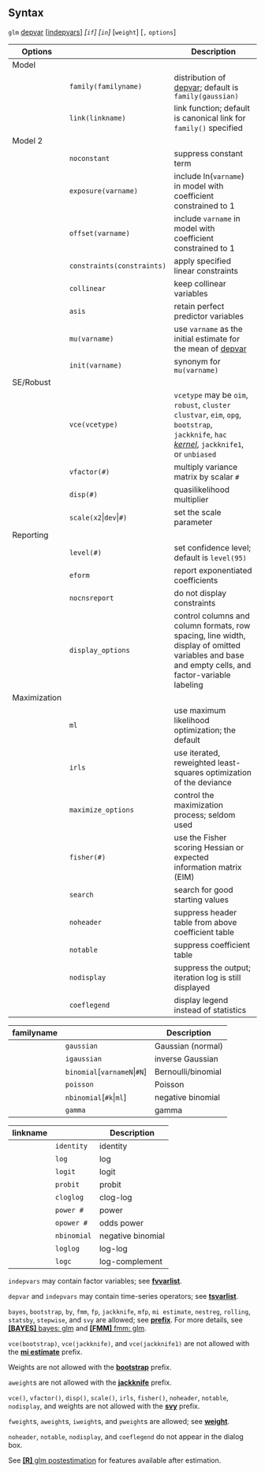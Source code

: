 ## Syntax

`glm`
[depvar](http://www.stata.com/help.cgi?depvar)
\[[indepvars](http://www.stata.com/help.cgi?indepvars)\]
_\[`if`\] \[`in`\]_ \[`weight`\] \[`,`
`options`\]

| Options      |                                | Description                                                                                                                                                                                                                 |
|--------------|--------------------------------|-----------------------------------------------------------------------------------------------------------------------------------------------------------------------------------------------------------------------------|
| Model        |                                |                                                                                                                                                                                                                             |
|              | `family(familyname)`           | distribution of [depvar](http://www.stata.com/help.cgi?depvar); default is `family(gaussian)`                                                                                                    |
|              | `link(linkname)`               | link function; default is canonical link for `family()` specified                                                                                                                                                           |
| Model 2      |                                |                                                                                                                                                                                                                             |
|              | `noconstant`                   | suppress constant term                                                                                                                                                                                                      |
|              | `exposure(varname)`            | include ln(`varname`) in model with coefficient constrained to 1                                                                                                                                                            |
|              | `offset(varname)`              | include `varname` in model with coefficient constrained to 1                                                                                                                                                                |
|              | `constraints(constraints)` | apply specified linear constraints                                                                                                                                                                                          |
|              | `collinear`                    | keep collinear variables                                                                                                                                                                                                    |
|              | `asis`                         | retain perfect predictor variables                                                                                                                                                                                          |
|              | `mu(varname)`                  | use `varname` as the initial estimate for the mean of [depvar](http://www.stata.com/help.cgi?depvar)                                                                                             |
|              | `init(varname)`                | synonym for `mu(varname)`                                                                                                                                                                                                   |
| SE/Robust    |                                |                                                                                                                                                                                                                             |
|              | `vce(vcetype)`             | `vcetype` may be `oim`, `robust`, `cluster clustvar`, `eim`, `opg`, `bootstrap`, `jackknife`, `hac` [<var class="command">kernel</var><strong></strong>](#kernel), `jackknife1`, or `unbiased` |
|              | `vfactor(#)`                   | multiply variance matrix by scalar `#`                                                                                                                                                                                      |
|              | `disp(#)`                      | quasilikelihood multiplier                                                                                                                                                                                                  |
|              | `scale(x2`\|`dev`\|`#)`      | set the scale parameter                                                                                                                                                                                                     |
| Reporting    |                                |                                                                                                                                                                                                                             |
|              | `level(#)`                     | set confidence level; default is `level(95)`                                                                                                                                                                                |
|              | `eform`                        | report exponentiated coefficients                                                                                                                                                                                           |
|              | `nocnsreport`                  | do not display constraints                                                                                                                                                                                                  |
|              | `display_options`              | control columns and column formats, row spacing, line width, display of omitted variables and base and empty cells, and factor-variable labeling                                                                            |
| Maximization |                                |                                                                                                                                                                                                                             |
|              | `ml`                           | use maximum likelihood optimization; the default                                                                                                                                                                            |
|              | `irls`                         | use iterated, reweighted least-squares optimization of the deviance                                                                                                                                                         |
|              | `maximize_options`             | control the maximization process; seldom used                                                                                                                                                                               |
|              | `fisher(#)`                    | use the Fisher scoring Hessian or expected information matrix (EIM)                                                                                                                                                         |
|              | `search`                       | search for good starting values                                                                                                                                                                                             |
|              | `noheader`                     | suppress header table from above coefficient table                                                                                                                                                                          |
|              | `notable`                      | suppress coefficient table                                                                                                                                                                                                  |
|              | `nodisplay`                    | suppress the output; iteration log is still displayed                                                                                                                                                                       |
|              | `coeflegend`                   | display legend instead of statistics                                                                                                                                                                                        |

| familyname |                                | Description        |
|------------|--------------------------------|--------------------|
|            | `gaussian`                     | Gaussian (normal)  |
|            | `igaussian`                    | inverse Gaussian   |
|            | `binomial`\[`varnameN`\|`#N`\] | Bernoulli/binomial |
|            | `poisson`                      | Poisson            |
|            | `nbinomial`\[`#k`\|`ml`\]      | negative binomial  |
|            | `gamma`                        | gamma              |

| linkname |              | Description       |
|----------|--------------|-------------------|
|          | `identity`   | identity          |
|          | `log`        | log               |
|          | `logit`      | logit             |
|          | `probit`     | probit            |
|          | `cloglog`    | clog-log          |
|          | `power #`  | power             |
|          | `opower #` | odds power        |
|          | `nbinomial`  | negative binomial |
|          | `loglog`     | log-log           |
|          | `logc`       | log-complement    |

`indepvars` may contain factor variables; see
[<strong>fvvarlist</strong>](http://www.stata.com/help.cgi?fvvarlist).

`depvar` and `indepvars` may contain time-series operators; see
[<strong>tsvarlist</strong>](http://www.stata.com/help.cgi?tsvarlist).

`bayes`, `bootstrap`, `by`, `fmm`, `fp`, `jackknife`, `mfp`,
`mi estimate`, `nestreg`, `rolling`, `statsby`, `stepwise`, and `svy`
are allowed; see
[<strong>prefix</strong>](http://www.stata.com/help.cgi?prefix).
For more details, see
[<strong>[BAYES]</strong> bayes: glm](http://www.stata.com/help.cgi?bayes_glm)
and
[<strong>[FMM]</strong> fmm: glm](http://www.stata.com/help.cgi?fmm_glm).

`vce(bootstrap)`, `vce(jackknife)`, and `vce(jackknife1)` are not
allowed with the
[<strong>mi estimate</strong>](http://www.stata.com/help.cgi?mi%20estimate)
prefix.

Weights are not allowed with the
[<strong>bootstrap</strong>](http://www.stata.com/help.cgi?bootstrap)
prefix.

`aweight`s are not allowed with the
[<strong>jackknife</strong>](http://www.stata.com/help.cgi?jackknife)
prefix.

`vce()`, `vfactor()`, `disp()`, `scale()`, `irls`, `fisher()`,
`noheader`, `notable`, `nodisplay`, and weights are not allowed with the
[<strong>svy</strong>](http://www.stata.com/help.cgi?svy)
prefix.

`fweight`s, `aweight`s, `iweight`s, and `pweight`s are allowed; see
[<strong>weight</strong>](http://www.stata.com/help.cgi?weight).

`noheader`, `notable`, `nodisplay`, and `coeflegend` do not appear in
the dialog box.

See
[<strong>[R]</strong> glm postestimation](http://www.stata.com/help.cgi?glm_postestimation)
for features available after estimation.
